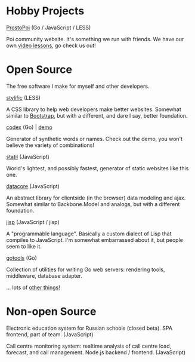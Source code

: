 # Hobby Projects

[ProstoPoi](http://prostopoi.ru) <span class="fade">(Go / JavaScript / LESS)</span>

Poi community website. It's something we run with friends. We have our own
[video lessons](http://prostopoi.ru/how/spinning/forward), go check us out!

# Open Source

The free software I make for myself and other developers.

[stylific](http://mitranim.com/stylific/) <span class="fade">(LESS)</span>

A CSS library to help web developers make better websites. Somewhat similar to
[Bootstrap](http://getbootstrap.com), but with a different, and dare I say,
better foundation.

[codex](https://github.com/Mitranim/codex) <span class="fade">(Go)</span> |
[demo](/codex/)

Generator of synthetic words or names. Check out the demo, you won't believe
the variety of combinations!

[statil](https://github.com/Mitranim/statil) <span class="fade">(JavaScript)</span>

World's lightest, and possibly fastest, generator of static websites like this
one.

[datacore](https://github.com/Mitranim/datacore) <span class="fade">(JavaScript)</span>

An abstract library for clientside (in the browser) data modeling and ajax.
Somewhat similar to Backbone.Model and analogs, but with a different foundation.

[jisp](http://jisp.io) <span class="fade">(JavaScript / jisp)</span>

A "programmable language". Basically a custom dialect of Lisp that compiles to
JavaScript. I'm somewhat embarrassed about it, but people seem to like it.

[gotools](https://github.com/Mitranim/gotools) <span class="fade">(Go)</span>

Collection of utilities for writing Go web servers: rendering tools, middleware,
database adapter.

... lots of [other things!](https://github.com/Mitranim?tab=repositories)

# Non-open Source

Electronic education system for Russian schools (closed beta). SPA frontend,
part of team. <span class="fade">(JavaScript)</span>

Call centre monitoring system: realtime analysis of call centre load, forecast,
and call management. Node.js backend / frontend. <span class="fade">(JavaScript)</span>
